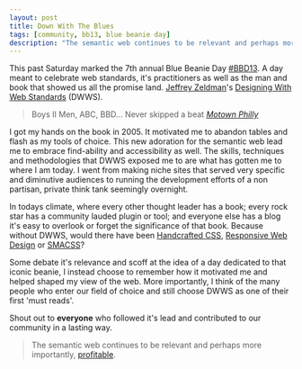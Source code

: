 ```yaml
---
layout: post
title: Down With The Blues
tags: [community, bb13, blue beanie day]
description: "The semantic web continues to be relevant and perhaps more importantly, profitable. #BB13"
---
```


This past Saturday marked the 7th annual Blue Beanie Day [#BBD13](https://twitter.com/search?q=%23BBD13&src=hash). A day meant to celebrate web standards, it's practitioners as well as the man and book that showed us all the promise land. [Jeffrey Zeldman](http://www.zeldman.com/)'s [Designing With Web Standards](http://en.wikipedia.org/wiki/Designing_with_Web_Standards) (DWWS).

> Boys II Men, ABC, BBD... Never skipped a beat
> *[Motown Philly](http://www.metrolyrics.com/motownphilly-lyrics-boyz-ii-men.html)*

I got my hands on the book in 2005. It motivated me to abandon tables and flash as my tools of choice. This new adoration for the semantic web lead me to embrace find-ability and accessibility as well. The skills, techniques and methodologies that DWWS exposed me to are what has gotten me to where I am today. I went from making niche sites that served very specific and diminutive audiences to running the development efforts of a non partisan, private think tank seemingly overnight.

In todays climate, where every other thought leader has a book; every rock star has a community lauded plugin or tool; and everyone else has a blog it's easy to overlook or forget the significance of that book. Because without DWWS, would there have been [Handcrafted CSS](http://handcraftedcss.com/), [Responsive Web Design](http://www.abookapart.com/products/responsive-web-design) or [SMACSS](http://smacss.com/)?

Some debate it's relevance and scoff at the idea of a day dedicated to that iconic beanie, I instead choose to remember how it motivated me and helped shaped my view of the web. More importantly, I think of the many people who enter our field of choice and still choose DWWS as one of their first 'must reads'.

Shout out to **everyone** who followed it's lead and contributed to our community in a lasting way.

> The semantic web continues to be relevant and perhaps more importantly, [profitable](https://support.google.com/webmasters/answer/2650907?hl=en).

